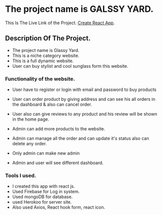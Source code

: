 # The project name is GALSSY YARD.

This Is The Live Link of the Project. [Create React App](https://github.com/facebook/create-react-app).

## Description Of The Project.

- The project name is Glassy Yard.
- This is a niche category website.
- This is a full dynamic website.
- User can buy stylist and cool sunglass form this website.

### Functionality of the website.

- User have to register or login with email and password to buy products
- User can order product by giving address and can see his all orders in the dashboard & also can cancel order.
- User also can give reviews to any product and his review will be shown in the home page.

- Admin can add more products to the website.
- Admin can manage all the order and can update it's status also can delete any order.
- Only admin can make new admin

- Admin and user will see different dashboard.

### Tools I used.

- I created this app with react js.
- Used Firebase for Log in system.
- Used mongoDB for database.
- used Herokoo for server site.
- Also used Axios, React hook form, react icon.
